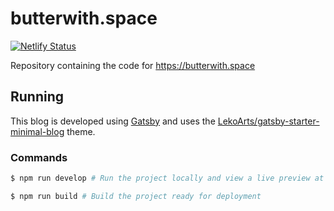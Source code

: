 # butterwith.space

[![Netlify Status](https://api.netlify.com/api/v1/badges/796f1d96-09f1-40ff-befc-3b175964a900/deploy-status)](https://app.netlify.com/sites/butterwith-space/deploys)

Repository containing the code for https://butterwith.space

## Running

This blog is developed using [Gatsby](https://www.gatsbyjs.com) and uses the [LekoArts/gatsby-starter-minimal-blog](https://github.com/LekoArts/gatsby-themes/tree/main/themes/gatsby-theme-minimal-blog) theme.

### Commands

```sh
$ npm run develop # Run the project locally and view a live preview at http://localhost:8000

$ npm run build # Build the project ready for deployment
```